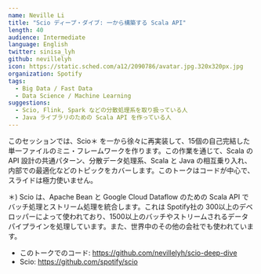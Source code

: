 ```yaml
---
name: Neville Li
title: "Scio ディープ・ダイブ: 一から構築する Scala API"
length: 40
audience: Intermediate
language: English
twitter: sinisa_lyh
github: nevillelyh
icon: https://static.sched.com/a12/2090786/avatar.jpg.320x320px.jpg
organization: Spotify
tags:
  - Big Data / Fast Data
  - Data Science / Machine Learning
suggestions:
  - Scio, Flink, Spark などの分散処理系を取り扱っている人
  - Java ライブラリのための Scala API を作っている人
---
```

このセッションでは、Scio＊ を一から徐々に再実装して、15個の自己完結した単一ファイルのミニ・フレームワークを作ります。この作業を通じて、Scala の API 設計の共通パターン、分散データ処理系、Scala と Java の相互乗り入れ、内部での最適化などのトピックをカバーします。このトークはコードが中心で、スライドは極力使いません。

＊) Scio は、Apache Bean と Google Cloud Dataflow のための Scala API でバッチ処理とストリーム処理を統合します。これは Spotify社の 300以上のデベロッパーによって使われており、1500以上のバッチやストリームされるデータパイプラインを処理しています。また、世界中のその他の会社でも使われています。

- このトークでのコード: https://github.com/nevillelyh/scio-deep-dive
- Scio: https://github.com/spotify/scio
